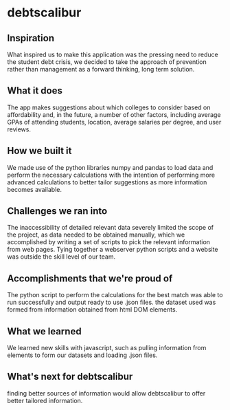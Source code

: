 # debtscalibur

## Inspiration

What inspired us to make this application was the pressing need to reduce the student debt crisis, we decided to take the approach of prevention rather than management as a forward thinking, long term solution.

## What it does

The app makes suggestions about which colleges to consider based on affordability and, in the future, a number of other factors, including average GPAs of attending students, location, average salaries per degree, and user reviews.

## How we built it

We made use of the python libraries numpy and pandas to load data and perform the necessary calculations with the intention of performing more advanced calculations to better tailor suggestions as more information becomes available.

## Challenges we ran into

The inaccessibility of detailed relevant data severely limited the scope of the project, as data needed to be obtained manually, which we accomplished by writing a set of scripts to pick the relevant information from web pages. Tying together a webserver python scripts and a website was outside the skill level of our team.

## Accomplishments that we're proud of

The python script to perform the calculations for the best match was able to run successfully and output ready to use .json files. the dataset used was formed from information obtained from html DOM elements.

## What we learned

We learned new skills with javascript, such as pulling information from elements to form our datasets and loading .json files.

## What's next for debtscalibur

finding better sources of information would allow debtscalibur to offer better tailored information.
